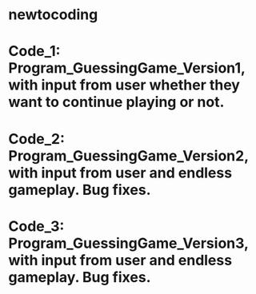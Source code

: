 # newtocoding
# Code_1: Program_GuessingGame_Version1, with input from user whether they want to continue playing or not. 
# Code_2: Program_GuessingGame_Version2, with input from user and endless gameplay. Bug fixes.
# Code_3: Program_GuessingGame_Version3, with input from user and endless gameplay. Bug fixes.
